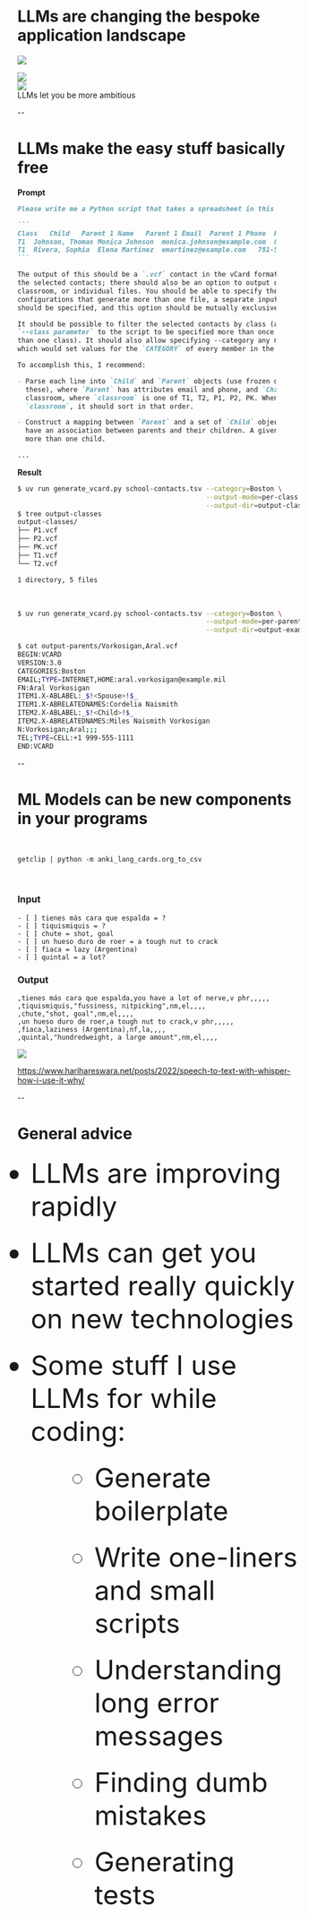 # LLMs are changing the bespoke application landscape

<img src="images/screenshots/claude-textual-ui-00.png"
    class="screenshot splash fragment disappearing-fragment nospace-fragment fade-out"
    data-fragment-index="0"/>

<div class="gallery two-high">
    <div class="gallery-item">
        <img src="images/screenshots/claude-textual-ui-01.png"
            class="screenshot fragment nospace-fragment fade-in"
            data-fragment-index="0"/>
    </div>
    <div class="gallery-item">
        <img src="images/screenshots/claude-textual-ui-02.png"
            class="screenshot fragment nospace-fragment fade-in"
            data-fragment-index="0"/>
    </div>
</div>

<div class="caption">LLMs let you be more ambitious</div>

--

# LLMs make the easy stuff basically free

<style>
div.wide-code pre.code-wrapper {
    overflow-x: clip;
    max-width: 45dvw;
}

</style>

<div class="centered-container">
<div class="side-by-side">

<div class="left wide-code" style="margin-right: 3em;">
<b>Prompt</b>

````markdown
Please write me a Python script that takes a spreadsheet in this format as input:

```
Class	Child	Parent 1 Name	Parent 1 Email	Parent 1 Phone	Parent 2	Parent 2 Email	Parent 2 Phone
T1	Johnson, Thomas	Monica Johnson	monica.johnson@example.com	845-555-7632	Derek Johnson	derekjohnson@example.com	617-555-8291
T1	Rivera, Sophia	Elena Martinez	emartinez@example.com	781-555-4193	Miguel Rivera	miguelrivera@example.com	781-555-6047
```

The output of this should be a `.vcf` contact in the vCard format containing all
the selected contacts; there should also be an option to output one file per
classroom, or individual files. You should be able to specify the output file; for
configurations that generate more than one file, a separate input `--output-dir`
should be specified, and this option should be mutually exclusive with `--output`.

It should be possible to filter the selected contacts by class (allowing the
`--class parameter` to the script to be specified more than once to include more
than one class). It should also allow specifying --category any number of times,
which would set values for the `CATEGORY` of every member in the output.

To accomplish this, I recommend:

- Parse each line into `Child` and `Parent` objects (use frozen dataclasses for
  these), where `Parent` has attributes email and phone, and `Child` has attribute
  classroom, where `classroom` is one of T1, T2, P1, P2, PK. When sorting by
  `classroom`, it should sort in that order.

- Construct a mapping between `Parent` and a set of `Child` objects, so that we
  have an association between parents and their children. A given Parent may have
  more than one child.

...
````

</div>
<div class="right">

<b>Result</b>

```bash
$ uv run generate_vcard.py school-contacts.tsv --category=Boston \
                                               --output-mode=per-class \
                                               --output-dir=output-classes/
$ tree output-classes
output-classes/
├── P1.vcf
├── P2.vcf
├── PK.vcf
├── T1.vcf
└── T2.vcf

1 directory, 5 files
```

<br/>

```bash
$ uv run generate_vcard.py school-contacts.tsv --category=Boston \
                                               --output-mode=per-parent \
                                               --output-dir=output-example/

$ cat output-parents/Vorkosigan,Aral.vcf
BEGIN:VCARD
VERSION:3.0
CATEGORIES:Boston
EMAIL;TYPE=INTERNET,HOME:aral.vorkosigan@example.mil
FN:Aral Vorkosigan
ITEM1.X-ABLABEL:_$!<Spouse>!$_
ITEM1.X-ABRELATEDNAMES:Cordelia Naismith
ITEM2.X-ABLABEL:_$!<Child>!$_
ITEM2.X-ABRELATEDNAMES:Miles Naismith Vorkosigan
N:Vorkosigan;Aral;;;
TEL;TYPE=CELL:+1 999-555-1111
END:VCARD
```

</div>
</div>

--

# ML Models can be new components in your programs

<div class="centered-container fragment disappearing-fragment nospace-fragment fade-out" data-fragment-index="0">
<div>

<br/>

`getclip | python -m anki_lang_cards.org_to_csv`

<br/>


<div class="gallery two-wide">
<div class="gallery-item big-code">

<h3>Input</h3>

```
- [ ] tienes más cara que espalda = ?
- [ ] tiquismiquis = ?
- [ ] chute = shot, goal
- [ ] un hueso duro de roer = a tough nut to crack
- [ ] fiaca = lazy (Argentina)
- [ ] quintal = a lot?
```

</div>
<div class="gallery-item medium-code">

<h3>Output</h3>


```
,tienes más cara que espalda,you have a lot of nerve,v phr,,,,,
,tiquismiquis,"fussiness, nitpicking",nm,el,,,,
,chute,"shot, goal",nm,el,,,,
,un hueso duro de roer,a tough nut to crack,v phr,,,,,
,fiaca,laziness (Argentina),nf,la,,,,
,quintal,"hundredweight, a large amount",nm,el,,,,
```

</div>
</div>
</div>
</div>

<div class="centered-container fragment nospace-fragment fade-in" data-fragment-index="0">

<img src="images/screenshots/sumana-blog-whisper.png"
     class="splash screenshot"/>

https://www.harihareswara.net/posts/2022/speech-to-text-with-whisper-how-i-use-it-why/

</div>

--

# General advice

<style>

div.bigger-uls li {
    margin-top: 1.5rem;
    margin-bottom: 1.5rem;
    font-size: 3rem;
}

div.bigger-uls li li {
    margin-left: 2rem;
}

</style>

<div class="centered-container bigger-uls">
<ul>
    <li class="fragment fade-in">LLMs are improving rapidly</li>
    <li class="fragment fade-in">LLMs can get you started really quickly on new technologies</li>
    <li class="fragment fade-in">
    Some stuff I use LLMs for while coding:
        <ul>
            <li>Generate boilerplate</li>
            <li>Write one-liners and small scripts</li>
            <li>Understanding long error messages</li>
            <li>Finding dumb mistakes</li>
            <li>Generating tests</li>
        </ul>
    </li>
</ul>
</div>
